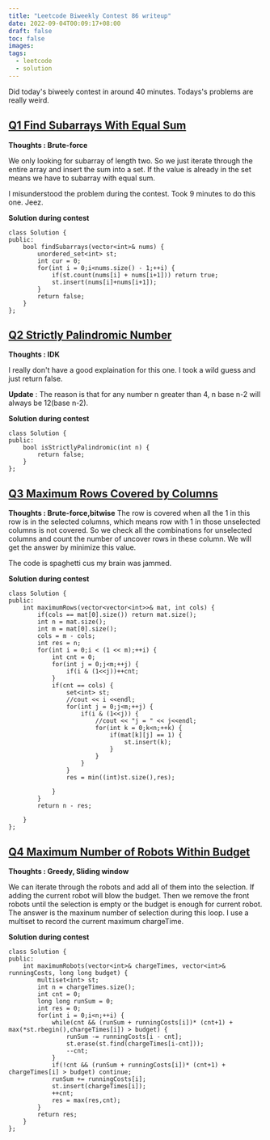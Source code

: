 ```yaml
---
title: "Leetcode Biweekly Contest 86 writeup"
date: 2022-09-04T00:09:17+08:00
draft: false 
toc: false
images:
tags:
  - leetcode
  - solution
---
```



Did today's biweely contest in around 40 minutes. Todays's problems are really weird.

## [Q1 Find Subarrays With Equal Sum](https://leetcode.com/problems/find-subarrays-with-equal-sum/)
**Thoughts : Brute-force**

We only looking for subarray of length two.
So we just iterate through the entire array and insert the sum into a set. If the value is already in the set means we have to subarray with equal sum.

I misunderstood the problem during the contest. Took 9 minutes to do this one. Jeez.

**Solution during contest**
```cpp=
class Solution {
public:
    bool findSubarrays(vector<int>& nums) {
        unordered_set<int> st;
        int cur = 0;
        for(int i = 0;i<nums.size() - 1;++i) {
            if(st.count(nums[i] + nums[i+1])) return true;
            st.insert(nums[i]+nums[i+1]);
        }
        return false;
    }
};
```

## [Q2 Strictly Palindromic Number](https://leetcode.com/problems/strictly-palindromic-number/)
**Thoughts : IDK**

I really don't have a good explaination for this one. I took a wild guess and just return false.

**Update** : The reason is that for any number n greater than 4, n base n-2 will always be 12(base n-2).

**Solution during contest**
```cpp=
class Solution {
public:
    bool isStrictlyPalindromic(int n) {
        return false;
    }
};
```
## [Q3 Maximum Rows Covered by Columns](https://leetcode.com/problems/maximum-rows-covered-by-columns/)
**Thoughts : Brute-force,bitwise**
The row is covered when all the 1 in this row is in the selected columns, which means row with 1 in those unselected columns is not covered. So we check all the combinations for unselected columns and count the number of uncover rows in these column. We will get the answer by minimize this value. 

The code is spaghetti cus my brain was jammed.

**Solution during contest**
```cpp=
class Solution {
public:
    int maximumRows(vector<vector<int>>& mat, int cols) {
        if(cols == mat[0].size()) return mat.size();
        int n = mat.size();
        int m = mat[0].size();
        cols = m - cols;
        int res = n;
        for(int i = 0;i < (1 << m);++i) {
            int cnt = 0;
            for(int j = 0;j<m;++j) {
                if(i & (1<<j))++cnt;
            }
            if(cnt == cols) {
                set<int> st;
                //cout << i <<endl;
                for(int j = 0;j<m;++j) {
                    if(i & (1<<j)) {
                        //cout << "j = " << j<<endl; 
                        for(int k = 0;k<n;++k) {
                            if(mat[k][j] == 1) {
                                st.insert(k);
                            }
                        }
                    }
                }
                res = min((int)st.size(),res);
        
            }
        }
        return n - res;
        
    }
};
```

## [Q4 Maximum Number of Robots Within Budget](https://leetcode.com/problems/maximum-number-of-robots-within-budget/)
**Thoughts : Greedy, Sliding window**

We can iterate through the robots and add all of them into the selection. If adding the current robot will blow the budget. Then we remove the front robots until the selection is empty or the budget is enough for current robot. The answer is the maxinum number of selection during this loop. 
I use a multiset to record the current maximum chargeTime.

**Solution during contest**
```cpp=
class Solution {
public:
    int maximumRobots(vector<int>& chargeTimes, vector<int>& runningCosts, long long budget) {
        multiset<int> st;
        int n = chargeTimes.size();
        int cnt = 0;
        long long runSum = 0;
        int res = 0;
        for(int i = 0;i<n;++i) {
            while(cnt && (runSum + runningCosts[i])* (cnt+1) + max(*st.rbegin(),chargeTimes[i]) > budget) {
                runSum -= runningCosts[i - cnt];
                st.erase(st.find(chargeTimes[i-cnt]));
                --cnt;
            }
            if(!cnt && (runSum + runningCosts[i])* (cnt+1) + chargeTimes[i] > budget) continue;
            runSum += runningCosts[i];
            st.insert(chargeTimes[i]);
            ++cnt;
            res = max(res,cnt);
        }
        return res;
    }
};
```

